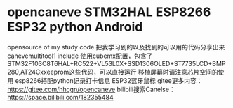 # opencaneve STM32HAL ESP8266 ESP32 python Android
opensource of my study code 把我学习到的以及找到的可以用的代码分享出来 canevemultitool1 include 使用cubemx配置，包含了 STM32F103C8T6HAL+RC522+VL53L0X+SSD1306OLED+ST7735LCD+BMP280,AT24Cxxeeprom这些代码，可以直接运行 移植屏幕时请注意芯片空间的使用 esp8266搭配python记录打卡信息 ESP32蓝牙鼠标 
gitee更多内容：https://gitee.com/hhcgn/opencaneve 
bilibili搜索Canelse：https://space.bilibili.com/182355484
